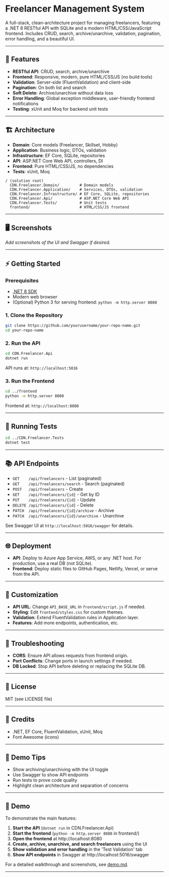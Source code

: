 # Freelancer Management System

A full-stack, clean-architecture project for managing freelancers, featuring a .NET 8 RESTful API with SQLite and a modern HTML/CSS/JavaScript frontend. Includes CRUD, search, archive/unarchive, validation, pagination, error handling, and a beautiful UI.

---

## 🚀 Features
- **RESTful API**: CRUD, search, archive/unarchive
- **Frontend**: Responsive, modern, pure HTML/CSS/JS (no build tools)
- **Validation**: Server-side (FluentValidation) and client-side
- **Pagination**: On both list and search
- **Soft Delete**: Archive/unarchive without data loss
- **Error Handling**: Global exception middleware, user-friendly frontend notifications
- **Testing**: xUnit and Moq for backend unit tests

---

## 🏗️ Architecture
- **Domain**: Core models (Freelancer, Skillset, Hobby)
- **Application**: Business logic, DTOs, validation
- **Infrastructure**: EF Core, SQLite, repositories
- **API**: ASP.NET Core Web API, controllers, DI
- **Frontend**: Pure HTML/CSS/JS, no dependencies
- **Tests**: xUnit, Moq

```
/ (solution root)
  CDN.Freelancer.Domain/         # Domain models
  CDN.Freelancer.Application/    # Services, DTOs, validation
  CDN.Freelancer.Infrastructure/ # EF Core, SQLite, repositories
  CDN.Freelancer.Api/            # ASP.NET Core Web API
  CDN.Freelancer.Tests/          # Unit tests
  frontend/                      # HTML/CSS/JS frontend
```

---

## 🖥️ Screenshots
_Add screenshots of the UI and Swagger if desired._

---

## ⚡ Getting Started

### Prerequisites
- [.NET 8 SDK](https://dotnet.microsoft.com/en-us/download/dotnet/8.0)
- Modern web browser
- (Optional) Python 3 for serving frontend: `python -m http.server 8080`

### 1. Clone the Repository
```sh
git clone https://github.com/yourusername/your-repo-name.git
cd your-repo-name
```

### 2. Run the API
```sh
cd CDN.Freelancer.Api
dotnet run
```
API runs at: `http://localhost:5016`

### 3. Run the Frontend
```sh
cd ../frontend
python -m http.server 8080
```
Frontend at: `http://localhost:8080`

---

## 🧪 Running Tests
```sh
cd ../CDN.Freelancer.Tests
dotnet test
```

---

## 📚 API Endpoints
- `GET    /api/freelancers`           - List (paginated)
- `GET    /api/freelancers/search`    - Search (paginated)
- `POST   /api/freelancers`           - Create
- `GET    /api/freelancers/{id}`      - Get by ID
- `PUT    /api/freelancers/{id}`      - Update
- `DELETE /api/freelancers/{id}`      - Delete
- `PATCH  /api/freelancers/{id}/archive`   - Archive
- `PATCH  /api/freelancers/{id}/unarchive` - Unarchive

See Swagger UI at `http://localhost:5016/swagger` for details.

---

## 🌐 Deployment
- **API**: Deploy to Azure App Service, AWS, or any .NET host. For production, use a real DB (not SQLite).
- **Frontend**: Deploy static files to GitHub Pages, Netlify, Vercel, or serve from the API.

---

## 📝 Customization
- **API URL**: Change `API_BASE_URL` in `frontend/script.js` if needed.
- **Styling**: Edit `frontend/styles.css` for custom themes.
- **Validation**: Extend FluentValidation rules in Application layer.
- **Features**: Add more endpoints, authentication, etc.

---

## 🐞 Troubleshooting
- **CORS**: Ensure API allows requests from frontend origin.
- **Port Conflicts**: Change ports in launch settings if needed.
- **DB Locked**: Stop API before deleting or replacing the SQLite DB.

---

## 📄 License
MIT (see LICENSE file)

---

## 🙏 Credits
- .NET, EF Core, FluentValidation, xUnit, Moq
- Font Awesome (icons)

---

## 🎉 Demo Tips
- Show archiving/unarchiving with the UI toggle
- Use Swagger to show API endpoints
- Run tests to prove code quality
- Highlight clean architecture and separation of concerns

---

## 🚦 Demo

To demonstrate the main features:
1. **Start the API** (`dotnet run` in CDN.Freelancer.Api)
2. **Start the frontend** (`python -m http.server 8080` in frontend/)
3. **Open the frontend** at http://localhost:8080
4. **Create, archive, unarchive, and search freelancers** using the UI
5. **Show validation and error handling** in the 'Test Validation' tab
6. **Show API endpoints** in Swagger at http://localhost:5016/swagger

For a detailed walkthrough and screenshots, see [demo.md](demo.md).

---

